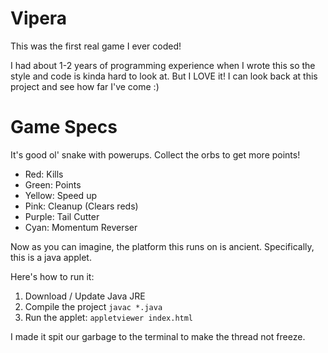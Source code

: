 # Vipera

This was the first real game I ever coded!

I had about 1-2 years of programming experience when I wrote this so the style
and code is kinda hard to look at. But I LOVE it! I can look back at this
project and see how far I've come :)

Game Specs
==
It's good ol' snake with powerups.
Collect the orbs to get more points!
 * Red: Kills
 * Green: Points
 * Yellow: Speed up
 * Pink: Cleanup (Clears reds)
 * Purple: Tail Cutter
 * Cyan: Momentum Reverser

Now as you can imagine, the platform this runs on is ancient. Specifically, this
is a java applet.

Here's how to run it:
 1) Download / Update Java JRE
 2) Compile the project `javac *.java`
 3) Run the applet: `appletviewer index.html`

I made it spit our garbage to the terminal to make the thread not freeze.
